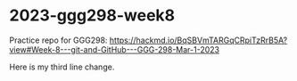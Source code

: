 # 2023-ggg298-week8
Practice repo for GGG298: https://hackmd.io/BqSBVmTARGqCRpiTzRrB5A?view#Week-8---git-and-GitHub---GGG-298-Mar-1-2023

Here is my third line change.